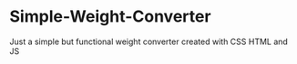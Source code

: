 # Simple-Weight-Converter
Just a simple but functional weight converter created with CSS HTML and JS
